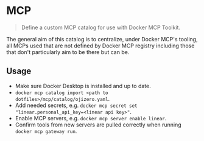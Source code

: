 # MCP

> Define a custom MCP catalog for use with Docker MCP Toolkit.

The general aim of this catalog is to centralize, under Docker MCP's tooling,
all MCPs used that are not defined by Docker MCP registry including those
that don't particularly aim to be there but can be.

## Usage

- Make sure Docker Desktop is installed and up to date.
- `docker mcp catalog import <path to dotfiles>/mcp/catalog/ojizero.yaml`.
- Add needed secrets, e.g. `docker mcp secret set "linear.personal_api_key=<linear api key>"`.
- Enable MCP servers, e.g. `docker mcp server enable linear`.
- Confirm tools from new servers are pulled correctly when running `docker mcp gateway run`.
